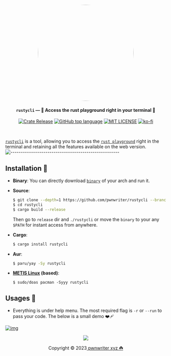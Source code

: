 <div align="center">
  <a href="https://github.com/pwnwriter/rustycli">
    <img src="https://github.com/pwnwriter/rustycli/blob/images/rustycli-crop.gif" width="300" style="border-radius: 50%;">
  </a>

<h4><strong><code>rustycli</code></strong> — 🦀 Access the rust playground right in your terminal 🍥</h4>


<a href="https://crates.io/crates/rustycli/"><img src="https://img.shields.io/crates/v/rustycli?style=flat&amp;labelColor=56534b&amp;color=c1c1b6&amp;logo=Rust&amp;logoColor=white" alt="Crate Release"></a>
[![GitHub top language](https://img.shields.io/github/languages/top/pwnwriter/rustycli)](https://github.com/pwnwriter/rustycli/search?l=rust;logoColor=white)
<a href="https://github.com/pwnwriter/haylxon/blob/main/LICENSE"><img src="https://img.shields.io/badge/License-MIT-white.svg" alt="MIT LICENSE"></a>
[![ko-fi](https://img.shields.io/badge/support-pwnwriter%20-pink?logo=kofi&logoColor=white)](https://ko-fi.com/pwnwriter)
</div>

<br>

[`rustycli`](https://github.com/pwnwriter/rustycli) is a tool, allowing you to access the [`rust playground`](https://play.rust-lang.org/) right in the terminal and retaining all the features available on the web version.
![-----------------------------------------------------](https://raw.githubusercontent.com/andreasbm/readme/master/assets/lines/aqua.png)



<a name="installation"></a>
 ## Installation 📩
  
- **Binary**:
  You can directly download [`binary`](https://github.com/pwnwriter/rustycli/releases/)  of your arch and run it.

- **Source**:

    ```bash
   $ git clone --depth=1 https://github.com/pwnwriter/rustycli --branch=main
   $ cd rustycli
   $ cargo build --release 
    ```
  Then go to `release` dir and `./rustycli` or move the `binary` to your any `$PATH` for instant access from anywhere.
 
- **Cargo**:
  ```bash
  $ cargo install rustycli
  ```

 
- **Aur**:
  ```bash
  $ paru/yay -Sy rustycli
  ```
  
- **[METIS Linux](https://metislinux.org) (based)**:
  ```
  $ sudo/doas pacman -Syyy rustycli
  ```


<a name="usages"></a>
## Usages 🎠
  - Everything is under help menu. The most required flag is `-r` or `--run` to pass your code. The below is a small demo ❤️‍🩹

<a href="https://youtu.be/CPb9tNXOt50" target="_blank"><img src="https://github.com/pwnwriter/rustycli/blob/images/thumb.png" alt="img"  align="center"/></a>


  
<p align="center"><img src="https://raw.githubusercontent.com/catppuccin/catppuccin/main/assets/footers/gray0_ctp_on_line.svg?sanitize=true" /></p>
<p align="center">Copyright &copy; 2023<a href="https://pwnwriter.xyz" target="_blank"> pwnwriter xyz ☘️ </a> 
  
